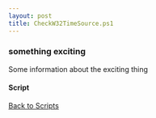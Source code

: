 ```yaml
---
layout: post
title: CheckW32TimeSource.ps1
---
```


### something exciting

Some information about the exciting thing

#### Script

<script async src="https://gist-it.appspot.com/github.com/BanterBoy/scripts-blog/blob/master/PowerShell/scripts/activeDirectory/CheckW32TimeSource.ps1"></script>

<a href="/menu/_pages/scripts.html">Back to Scripts</a>
